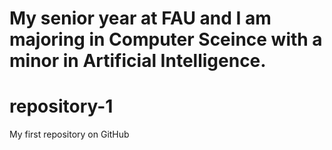 # My senior year at FAU and I am majoring in Computer Sceince with a minor in Artificial Intelligence. 
# repository-1
My first repository on GitHub
